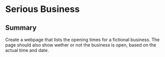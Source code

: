 # Serious Business

## Summary
Create a webpage that lists the opening times for a fictional business. The page should also show wether or not the business is open, based on the actual time and date.